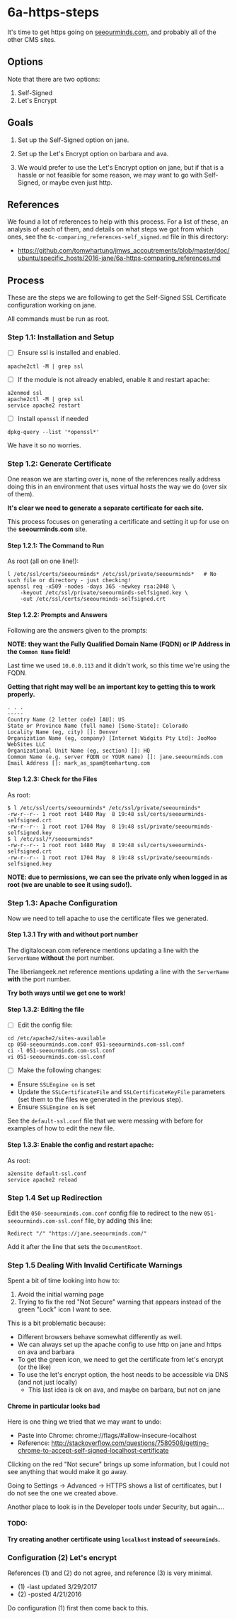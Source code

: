 
# 6a-https-steps

It's time to get https going on [seeourminds.com](http://seeourminds.com),
and probably all of the other CMS sites.

## Options

Note that there are two options:

1) Self-Signed
2) Let's Encrypt

## Goals

1) Set up the Self-Signed option on jane.

2) Set up the Let's Encrypt option on barbara and ava.

3) We would prefer to use the Let's Encrypt option on jane, but
if that is a hassle or not feasible for some reason,
we may want to go with Self-Signed, or maybe even just http.

## References

We found a lot of references to help with this process.
For a list of these, an analysis of each of them, and
details on what steps we got from which ones,
see the `6c-comparing_references-self_signed.md` file in this directory:

- https://github.com/tomwhartung/jmws_accoutrements/blob/master/doc/ubuntu/specific_hosts/2016-jane/6a-https-comparing_references.md

## Process

These are the steps we are following to get the Self-Signed SSL Certificate
configuration working on jane.

All commands must be run as root.

### Step 1.1: Installation and Setup

- [ ] Ensure ssl is installed and enabled.
```
apache2ctl -M | grep ssl
```

- [ ] If the module is not already enabled, enable it and restart apache:
```
a2enmod ssl
apache2ctl -M | grep ssl
service apache2 restart
```

- [ ] Install `openssl` if needed
```
dpkg-query --list '*openssl*'
```

We have it so no worries.

### Step 1.2: Generate Certificate

One reason we are starting over is, none of the references really address
doing this in an environment that uses virtual hosts the way we do
(over six of them).

**It's clear we need to generate a separate certificate for each site.**

This process focuses on generating a certificate and setting it up for use
on the **seeourminds.com** site.

#### Step 1.2.1: The Command to Run

As root (all on one line!):
```
l /etc/ssl/certs/seeourminds* /etc/ssl/private/seeourminds*   # No such file or directory - just checking!
openssl req -x509 -nodes -days 365 -newkey rsa:2048 \
    -keyout /etc/ssl/private/seeourminds-selfsigned.key \
    -out /etc/ssl/certs/seeourminds-selfsigned.crt
```

#### Step 1.2.2: Prompts and Answers

Following are the answers given to the prompts:

**NOTE: they want the Fully Qualified Domain Name (FQDN) or
IP Address in the `Common Name` field!**

Last time we used `10.0.0.113` and it didn't work, so this time we're using the FQDN.

**Getting that right may well be an important key to getting this to work properly.**

```
. . .
-----
Country Name (2 letter code) [AU]: US
State or Province Name (full name) [Some-State]: Colorado
Locality Name (eg, city) []: Denver
Organization Name (eg, company) [Internet Widgits Pty Ltd]: JooMoo WebSites LLC
Organizational Unit Name (eg, section) []: HQ
Common Name (e.g. server FQDN or YOUR name) []: jane.seeourminds.com
Email Address []: mark_as_spam@tomhartung.com
```

#### Step 1.2.3: Check for the Files

As root:
```
$ l /etc/ssl/certs/seeourminds* /etc/ssl/private/seeourminds*
-rw-r--r-- 1 root root 1480 May  8 19:48 ssl/certs/seeourminds-selfsigned.crt
-rw-r--r-- 1 root root 1704 May  8 19:48 ssl/private/seeourminds-selfsigned.key
$ l /etc/ssl/*/seeourminds*
-rw-r--r-- 1 root root 1480 May  8 19:48 ssl/certs/seeourminds-selfsigned.crt
-rw-r--r-- 1 root root 1704 May  8 19:48 ssl/private/seeourminds-selfsigned.key
```

**NOTE: due to permissions, we can see the private only when logged in as root
(we are unable to see it using sudo!).**

### Step 1.3: Apache Configuration

Now we need to tell apache to use the certificate files we generated.

#### Step 1.3.1 Try with and without port number

The digitalocean.com reference mentions updating a line with the `ServerName`
**without** the port number.

The liberiangeek.net reference mentions updating a line with the `ServerName`
**with** the port number.

**Try both ways until we get one to work!**

#### Step 1.3.2: Editing the file

- [ ] Edit the config file:

```
cd /etc/apache2/sites-available
cp 050-seeourminds.com.conf 051-seeourminds.com-ssl.conf
ci -l 051-seeourminds.com-ssl.conf
vi 051-seeourminds.com-ssl.conf
```

- [ ] Make the following changes:

* Ensure `SSLEngine on` is set
* Update the `SSLCertificateFile` and `SSLCertificateKeyFile`
parameters (set them to the files we generated in the previous step).
* Ensure `SSLEngine on` is set

See the `default-ssl.conf` file that we were messing with before for
examples of how to edit the new file.

#### Step 1.3.3: Enable the config and restart apache:

As root:

```
a2ensite default-ssl.conf
service apache2 reload
```

### Step 1.4 Set up Redirection

Edit the `050-seeourminds.com.conf` config file to redirect to the new
`051-seeourminds.com-ssl.conf` file, by adding this line:

```
Redirect "/" "https://jane.seeourminds.com/"
```

Add it after the line that sets the `DocumentRoot`.

### Step 1.5 Dealing With Invalid Certificate Warnings

Spent a bit of time looking into how to:

1. Avoid the initial warning page
2. Trying to fix the red "Not Secure" warning that appears instead
of the green "Lock" icon I want to see.

This is a bit problematic because:

* Different browsers behave somewhat differently as well.
* We can always set up the apache config to use http on jane and https on ava and barbara
* To get the green icon, we need to get the certificate from let's encrypt (or the like)
* To use the let's encrypt option, the host needs to be accessible via DNS (and not just locally)
  * This last idea is ok on ava, and maybe on barbara, but not on jane

#### Chrome in particular looks bad

Here is one thing we tried that we may want to undo:

* Paste into Chrome: chrome://flags/#allow-insecure-localhost
* Reference: http://stackoverflow.com/questions/7580508/getting-chrome-to-accept-self-signed-localhost-certificate

Clicking on the red "Not secure" brings up some information, but
I could not see anything that would make it go away.

Going to Settings -> Advanced -> HTTPS shows a list of certificates, but I do
not see the one we created above.

Another place to look is in the Developer tools under Security, but again....



#### TODO:

**Try creating another certificate using `localhost` instead of `seeourminds`.**



### Configuration (2) Let's encrypt

References (1) and (2) do not agree, and reference (3) is very minimal.

- (1) -last updated 3/29/2017
- (2) -posted 4/21/2016

Do configuration (1) first then come back to this.

